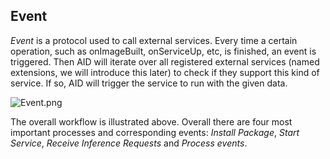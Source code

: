 ## Event

*Event* is a protocol used to call external services. Every time a certain operation, such as onImageBuilt, onServiceUp, etc, is finished, an event is triggered. Then AID will iterate over all registered external services (named extensions, we will introduce this later) to check if they support this kind of service. If so, AID will trigger the service to run with the given data.

![Event.png](https://i.loli.net/2020/05/06/NxgWSklTVpntLdc.png)

The overall workflow is illustrated above. Overall there are four most important processes and corresponding events: *Install Package*, *Start Service*, *Receive Inference Requests* and *Process events*.
